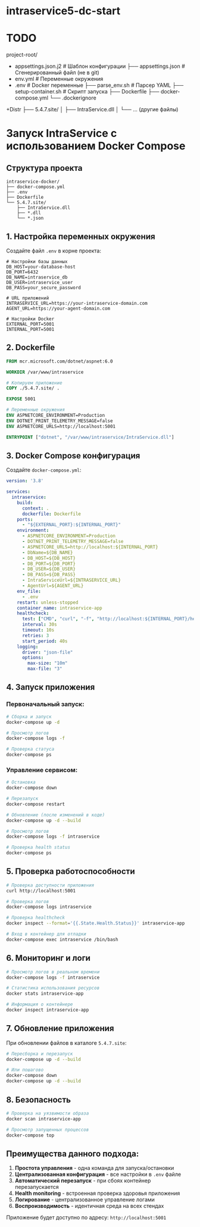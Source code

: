 # intraservice5-dc-start


# TODO
project-root/
+ appsettings.json.j2          # Шаблон конфигурации
├── appsettings.json             # Сгенерированный файл (не в git)
+ env.yml                      # Переменные окружения
+ .env                         # Docker переменные
├── parse_env.sh                 # Парсер YAML
├── setup-container.sh           # Скрипт запуска
├── Dockerfile
├── docker-compose.yml
└── .dockerignore

+Distr
├── 5.4.7.site/
│   ├── IntraService.dll
│   └── ... (другие файлы)



# Запуск IntraService с использованием Docker Compose

## Структура проекта

```
intraservice-docker/
├── docker-compose.yml
├── .env
├── Dockerfile
└── 5.4.7.site/
    ├── IntraService.dll
    ├── *.dll
    └── *.json
```

## 1. Настройка переменных окружения

Создайте файл `.env` в корне проекта:

```env
# Настройки базы данных
DB_HOST=your-database-host
DB_PORT=6432
DB_NAME=intraservice_db
DB_USER=intraservice_user
DB_PASS=your_secure_password

# URL приложений
INTRASERVICE_URL=https://your-intraservice-domain.com
AGENT_URL=https://your-agent-domain.com

# Настройки Docker
EXTERNAL_PORT=5001
INTERNAL_PORT=5001
```

## 2. Dockerfile

```dockerfile
FROM mcr.microsoft.com/dotnet/aspnet:6.0

WORKDIR /var/www/intraservice

# Копируем приложение
COPY ./5.4.7.site/ .

EXPOSE 5001

# Переменные окружения
ENV ASPNETCORE_ENVIRONMENT=Production
ENV DOTNET_PRINT_TELEMETRY_MESSAGE=false
ENV ASPNETCORE_URLS=http://localhost:5001

ENTRYPOINT ["dotnet", "/var/www/intraservice/IntraService.dll"]
```

## 3. Docker Compose конфигурация

Создайте `docker-compose.yml`:

```yaml
version: '3.8'

services:
  intraservice:
    build:
      context: .
      dockerfile: Dockerfile
    ports:
      - "${EXTERNAL_PORT}:${INTERNAL_PORT}"
    environment:
      - ASPNETCORE_ENVIRONMENT=Production
      - DOTNET_PRINT_TELEMETRY_MESSAGE=false
      - ASPNETCORE_URLS=http://localhost:${INTERNAL_PORT}
      - DbName=${DB_NAME}
      - DB_HOST=${DB_HOST}
      - DB_PORT=${DB_PORT}
      - DB_USER=${DB_USER}
      - DB_PASS=${DB_PASS}
      - IntraServiceUrl=${INTRASERVICE_URL}
      - AgentUrl=${AGENT_URL}
    env_file:
      - .env
    restart: unless-stopped
    container_name: intraservice-app
    healthcheck:
      test: ["CMD", "curl", "-f", "http://localhost:${INTERNAL_PORT}/health"]
      interval: 30s
      timeout: 10s
      retries: 3
      start_period: 40s
    logging:
      driver: "json-file"
      options:
        max-size: "10m"
        max-file: "3"
```

## 4. Запуск приложения

### Первоначальный запуск:
```bash
# Сборка и запуск
docker-compose up -d

# Просмотр логов
docker-compose logs -f

# Проверка статуса
docker-compose ps
```

### Управление сервисом:
```bash
# Остановка
docker-compose down

# Перезапуск
docker-compose restart

# Обновление (после изменений в коде)
docker-compose up -d --build

# Просмотр логов
docker-compose logs -f intraservice

# Проверка health status
docker-compose ps
```

## 5. Проверка работоспособности

```bash
# Проверка доступности приложения
curl http://localhost:5001

# Проверка логов
docker-compose logs intraservice

# Проверка healthcheck
docker inspect --format='{{.State.Health.Status}}' intraservice-app

# Вход в контейнер для отладки
docker-compose exec intraservice /bin/bash
```

## 6. Мониторинг и логи

```bash
# Просмотр логов в реальном времени
docker-compose logs -f intraservice

# Статистика использования ресурсов
docker stats intraservice-app

# Информация о контейнере
docker inspect intraservice-app
```

## 7. Обновление приложения

При обновлении файлов в каталоге `5.4.7.site`:

```bash
# Пересборка и перезапуск
docker-compose up -d --build

# Или пошагово
docker-compose down
docker-compose up -d --build
```

## 8. Безопасность

```bash
# Проверка на уязвимости образа
docker scan intraservice-app

# Просмотр запущенных процессов
docker-compose top
```

## Преимущества данного подхода:

1. **Простота управления** - одна команда для запуска/остановки
2. **Централизованная конфигурация** - все настройки в `.env` файле
3. **Автоматический перезапуск** - при сбоях контейнер перезапускается
4. **Health monitoring** - встроенная проверка здоровья приложения
5. **Логирование** - централизованное управление логами
6. **Воспроизводимость** - идентичная среда на всех стендах

Приложение будет доступно по адресу: `http://localhost:5001`